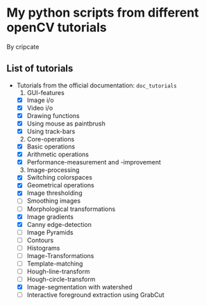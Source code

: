 
# My python scripts from different openCV tutorials
By cripcate

## List of tutorials

* Tutorials from the official documentation: `doc_tutorials`
  1. GUI-features
    * [x] Image i/o
    * [x] Video i/o
    * [x] Drawing functions
    * [x] Using mouse as paintbrush
    * [x] Using track-bars
  2. Core-operations
    * [x] Basic operations
    * [x] Arithmetic operations
    * [x] Performance-measurement and -improvement
  3. Image-processing
    * [x] Switching colorspaces
    * [x] Geometrical operations
    * [x] Image thresholding
    * [ ] Smoothing images
    * [ ] Morphological transformations
    * [x] Image gradients
    * [x] Canny edge-detection
    * [ ] Image Pyramids
    * [ ] Contours
    * [ ] Histograms
    * [ ] Image-Transformations
    * [ ] Template-matching
    * [ ] Hough-line-transform
    * [ ] Hough-circle-transform
    * [x] Image-segmentation with watershed
    * [ ] Interactive foreground extraction using GrabCut
